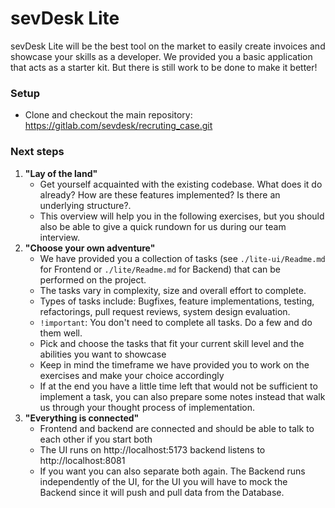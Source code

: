 # sevDesk Lite
sevDesk Lite will be the best tool on the market to easily create invoices and showcase your skills as a developer.
We provided you a  basic application that acts as a starter kit. But there is still work to be done to make it better!

### Setup
- Clone and checkout the main repository: https://gitlab.com/sevdesk/recruting_case.git

### Next steps

1. **"Lay of the land"**
    - Get yourself acquainted with the existing codebase. What does it do already? How are these features implemented? Is there an underlying structure?.
    - This overview will help you in the following exercises, but you should also be able to give a quick rundown for us during our team interview.
2. **"Choose your own adventure"**
    - We have provided you a collection of tasks (see `./lite-ui/Readme.md` for Frontend or `./lite/Readme.md` for Backend) that can be performed on the project.
    - The tasks vary in complexity, size and overall effort to complete.
    - Types of tasks include: Bugfixes, feature implementations, testing, refactorings, pull request reviews, system design evaluation.
    - `!important`: You don't need to complete all tasks. Do a few and do them well.
    - Pick and choose the tasks that fit your current skill level and the abilities you want to showcase
    - Keep in mind the timeframe we have provided you to work on the exercises and make your choice accordingly
    - If at the end you have a little time left that would not be sufficient to implement a task, you can also prepare some notes instead that walk us through your thought process of implementation.
3. **"Everything is connected"**
    - Frontend and backend are connected and should be able to talk to each other if you start both
    - The UI runs on http://localhost:5173 backend listens to http://localhost:8081
    - If you want you can also separate both again. The Backend runs independently of the UI, for the UI you will have to mock the Backend since it will push and pull data from the Database.

